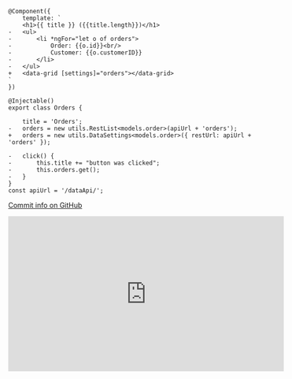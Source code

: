 ﻿
```csdiff
@Component({
    template: `
    <h1>{{ title }} ({{title.length}})</h1>
-   <ul>
-       <li *ngFor="let o of orders">
-           Order: {{o.id}}<br/>
-           Customer: {{o.customerID}}
-       </li>
-   </ul>
+   <data-grid [settings]="orders"></data-grid>
`
})

@Injectable()
export class Orders {

    title = 'Orders';
-   orders = new utils.RestList<models.order>(apiUrl + 'orders');
+   orders = new utils.DataSettings<models.order>({ restUrl: apiUrl + 'orders' });
    
-   click() {
-       this.title += "button was clicked";
-       this.orders.get();
-   }
}
const apiUrl = '/dataApi/';
```

[Commit info on GitHub](https://github.com/FireflyMigration/ENV.Web/commit/dcfd9d00930cc5ec5eb0e230958af47bdb51ee33)


<iframe width="560" height="315" src="https://www.youtube.com/embed/jBkYZmJa1oQ?list=PL1DEQjXG2xnJOSQf2421r1S040NkvCApp" frameborder="0" allowfullscreen></iframe>
